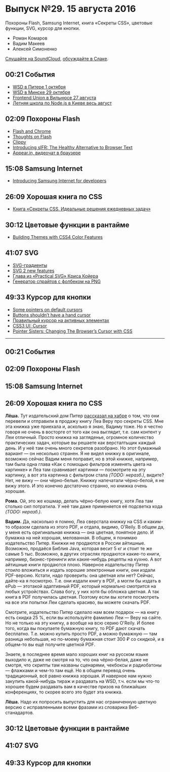 # Выпуск №29. 15 августа 2016

Похороны Flash, Samsung Internet, книга «Секреты CSS», цветовые функции, SVG, курсор для кнопки.

- Роман Комаров
- Вадим Макеев
- Алексей Симоненко

[Слушайте на SoundCloud](https://soundcloud.com/web-standards/episode-29), [обсуждайте в Слаке](https://web-standards.slack.com/messages/podcast/).

## 00:21 События

- [WSD в Питере 1 октября](https://wsd.events/2016/10/01/)
- [WSD в Минске 29 октября](https://wsd.events/2016/10/29/)
- [Frontend Union в Вильнюсе 27 августа](http://frontend-union.co/)
- [Летняя школа по Node.js в Киеве весь август](https://habr.ru/p/307332/)

## 02:09 Похороны Flash

- [Flash and Chrome](https://chrome.googleblog.com/2016/08/flash-and-chrome.html)
- [Thoughts on Flash](http://www.apple.com/hotnews/thoughts-on-flash/)
- [Clippy](https://github.com/mojombo/clippy)
- [Introducing sIFR: The Healthy Alternative to Browser Text](https://mikeindustries.com/blog/archive/2004/08/sifr)
- [Appear.in, видеочат в браузере](https://appear.in/)

## 15:08 Samsung Internet

- [Introducing Samsung Internet for developers](https://medium.com/p/6c3a3be42f72)

## 26:09 Хорошая книга по CSS

- [Книга «Секреты CSS. Идеальные решения ежедневных задач»](https://habr.ru/p/307364/)

## 30:12 Цветовые функции в рантайме

- [Building Themes with CSS4 Color Features](https://cloudfour.com/thinks/building-themes-with-css4-color-features/)

## 41:07 SVG

- [SVG-градиенты](http://css.yoksel.ru/svg-gradients/)
- [SVG 2 new features](https://github.com/w3c/svgwg/wiki/SVG-2-new-features)
- [Глава из «Practical SVG» Криса Койера](http://alistapart.com/article/practical-svg)
- [Генератор спрайтов с фолбеком на PNG](https://github.com/yoksel/svg-fallback)

## 49:33 Курсор для кнопки

- [Some pointers on default cursors](https://hiddedevries.nl/en/blog/2016-08-06-some-pointers-on-default-cursors)
- [Buttons shouldn’t have a hand cursor](https://medium.com/simple-human/buttons-shouldnt-have-a-hand-cursor-b11e99ca374b)
- [Правильный курсор на активных элементах](http://kizu.ru/issues/cursor-pointer/)
- [CSS3 UI: Cursor](https://www.w3.org/TR/css-ui-3/#cursor)
- [Pointer Sisters: Changing The Browser’s Cursor with CSS](http://thenewcode.com/1119/Pointer-Sisters-Changing-The-Browsers-Cursor-with-CSS)

---

## 00:21 События

## 02:09 Похороны Flash

## 15:08 Samsung Internet

## 26:09 Хорошая книга по CSS

**Лёша.** Тут издательский дом Питер [рассказал на хабре](https://habr.ru/p/307364/) о том, что они перевели и отправили в продажу книгу Леа Веру про секреты CSS. Мне эта книжка уже приехала и, асколько я знаю, Вадиму тоже. Но я честно говоря не очень в восторге от того как она выглядит, т.е. сам контент у Леи отличный. Просто книжка на загляденье, огромное количество практических задач, которые вы решаете как версталтьщик каждый день. И у неё там очень много секретов разобрано. Но этот бумажный вариант — он несколько странен. Я не видел книжку в оригинале, возможно сейчас Вадим меня поправит, но в этой книжке, например, там была одна глава «Как с помощью фильтров изменять цвета на картинке» и Леа там сравнивает картинки — посмотрите на эту картинку, а вот эта картинка с фильтром стала *(TODO: неразб.)*, видите? Нет, не вижу — они чёрно-белые. Книжку напечатали чёрно-белой, я не вижу этого. И это конечно достаточно странно, но книжка очень хорошая.

**Рома.** Ой, это же кошмар, делать чёрно-белую книгу, хотя Леа там столько сил потратила. У неё там даже применяется её подсветка кода *(TODO: неразб.)*.

**Вадим.** Да, насколько я помню, Леа сверстала книжку на CSS и каким-то образом сделала из этого PDF, и отдала, видимо, O'Reily. В общем да, у меня есть оригинальная книжка — она цветная, понятное дело. И бумажка на ней хорошая, мелованная. В общем, я понимаю издательство Питер. Книжки не продаются в России айтишные. Возможно, продаёся Библия Java, которая весит 5 кг и стоит те же самые 5 тыс. Возможно, в других отраслях продаются какие-то книги, например, бизнес-тренинги или какие-нибудь рецепты на кухню. А вот айтишные книги продаются плохо. Наверное издательству Питер стоило вложиться и издать хорошие электронные книги, они издали PDF-версию. Кстати, надо проверить: она цветная или нет? Сейчас, дайте-ка я посмотрю. Т.е. они издали книгу в PDF, а могли бы издать в ePub — этотакой адаптивный PDF, который нормально смотрится на любых устройствах. Слава богу, у них хотя бы обложка цветная. А так книга в PDF получилась цветная. Поэтому если вы хотите посмотреть на все эти попытки Леи сделать красиво, вы можете скачать PDF.

Смотрите, издательство Питер сделало нам всем подарок — на книгу есть скидка 25 %, если вы используйте фамилию Леи — Веру на сайте. Но не только на эту книгку, а вообще на всю серию O'Reily. И более того, когда вы покупаете бумажную книгу, то PDF дают скачать бесплатно. Т.е. можно купить просто PDF, а можно бумажную — там разница небольшая, но по-моему бумажная стоит 300 ₽ со скидкой, и в общем-то вы ещё получите цветной PDF.

Знаете, в последнее время мало хороших книг на русском языке выходило и, даже не смотря на то, что она чёрно-белая, даже не смотря, что скрипты там названы сценарями, чекбоксы и радиобатоны — флажками и чем-то там ещё. Но в общем перевод очень традиционный, всё равно книжка хорошая. И наверное нам нужно закупить какой-нибудь тираж и раздавать на WSD, т.ч. если мы что-то хорошее будем раздавать вам в качестве призов на ближайших конференциях, то скорее всего это будет эта книжка.

**Лёша.** Надо их попросить выпустить для нас ограниченную цветную версию с исправленными всеми фразами из словарика Веб-станадартов.

## 30:12 Цветовые функции в рантайме

## 41:07 SVG

## 49:33 Курсор для кнопки
